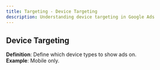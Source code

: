 ```yaml
---
title: Targeting - Device Targeting
description: Understanding device targeting in Google Ads
---
```


## Device Targeting
**Definition**: Define which device types to show ads on.  
**Example**: Mobile only.